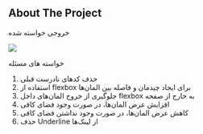 ﻿<!-- ABOUT THE PROJECT -->
## About The Project

خروجی خواسته شده

<img src="challenge-02.mp4"/>

خواسته های مسئله

1. حذف کدهای نادرست قبلی
2. استفاده از flexbox برای ایجاد چیدمان و فاصله بین المان‌ها
3. جلوگیری از خروج المان‌های داخل flexbox به خارج از صفحه
4. افزایش عرض المان‌ها، در صورت وجود فضای کافی
5. کاهش عرض المان‌ها، در صورت وجود نداشتن فضای کافی
6. حذف Underline از لینک‌ها
